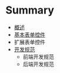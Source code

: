 # Summary

* [概述](README.md)
* [基本表单控件](chapter1.md)
* 扩展表单控件
* [开发规范](kai-fa-gui-fan.md)
  * 前端开发规范
  * 后端开发规范



